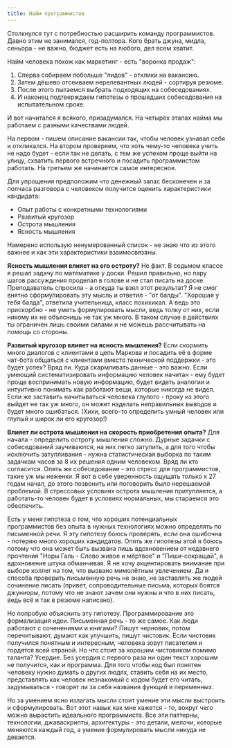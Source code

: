 ```yaml
---
title: Найм программистов
---
```


Столкнулся тут с потребностью расширить команду программистов. Давно этим не занимался, год-полтора. Кого брать джуна, мидла, сеньора - не важно, бюджет есть на любого, дел всем хватит.

Найм человека похож как маркетинг - есть "воронка продаж":

1. Сперва собираем побольше "лидов" - отклики на вакансию.
2. Затем дёшево отсеиваем нерелевантных людей - сортируя резюме.
3. После этого пытаемся выбрать подходящих на собеседованиях.
4. И наконец подтверждаем гипотезы о прошедших собеседования на испытательном сроке.

И вот начитался я всякого, призадумался. На четырёх этапах найма мы работаем с разными качествами людей.

На первом - пишем описание вакансии так, чтобы человек узнавал себя и откликался.
На втором проверяем, что хоть чему-то человека учить не надо будет - если так не делать, с тем же успехом проще выйти на улицу, схватить первого встречного и посадить программистом работать.
На третьем же начинается самое интересное.

Для упрощения предположим что денежный запас бесконечен и за полчаса разговора с человеком получится оценить  характеристики кандидата:

- Опыт работы с конкретными технологиями
- Развитый кругозор
- Острота мышления
- Ясность мышления

Намерено использую ненумерованный список - не знаю что из этого важнее и как эти характеристики взаимосвязаны.

**Ясность мышления влияет на его остроту?** Не факт. В седьмом классе я решал задачу по математике у доски. Решил правильно, но пару шагов рассуждения проделал в голове и не стал писать на доске. Преподаватель спросила - а откуда ты взял этот результат? Я не смог внятно сформулировать эту мысль и ответил - "от балды". "Хорошая у тебя балда", ответила учительница, класс похихикал. А ведь это прискорбно - не уметь формулировать мысли, ведь толку от них, если никому их не объяснишь не так уж много. В таком случае в действиях ты ограничен лишь своими силами и не можешь рассчитывать на помощь со стороны.

**Развитый кругозор влияет на ясность мышления?** Если скормить много диалогов с клиентами в цепь Маркова и посадить её в форме чат-бота общаться с клиентами вместо технической поддержки - это будет успех? Вряд ли. Куда скармливать данные - это важно. Если умеющий систематизировать информацию человек начитан - ему будет проще воспринимать новую информацию, будет видеть аналогии и интуитивно понимать как работают вещи, которые никогда не видел. Если же заставить начитываться человека глупого - проку из этого выйдет не так уж много, он может наделать неправильных выводов и будет много ошибаться. (Хихи, всего-то  определить умный человек или глупый и широк ли его кругозор!)

**Влияет ли острота мышления на скорость приобретения опыта?** Для начала - определить остроту мышления сложно. Дурные задачки с собеседований заучиваются, на них легко затупить, а для того чтобы исключить затупливания - нужна статистическая выборка по таким задачкам часов за 8 их решения одним человеком. Вряд ли кто согласится. Опять же собеседование - это стресс для программистов, такие уж мы неженки. Я вот в себе уверенность ощущать только к 27 годам начал, до этого позвонить или поговорить было нерешаемой проблемой. В стрессовых условиях острота мышления притупляется, а работать-то человек будет в условиях нормальных, мы стараемся это обеспечить.

Есть у меня гипотеза о том, что хороших потенциальных программистов без опыта в нужных технологиях можно определять по письменной речи. Я эту гипотезу боюсь проверять, если она ошибочна - потеряю много хороших кандидатов. Опять же гипотезы этой я боюсь потому что она может быть вызвана лишь вдохновением от недавнего прочтения "Норы Галь - Слово живое и мёртвое" и "Пиши-сокращай", а вдохновение штука обманчивая. Я не хочу акцентировать внимание при выборе коллег на том, что вызвано мимолётным увлечением. Да и способа проверить письменную речь не знаю, не заставлять же людей сочинение писать (привет, сопроводительные письма, которых боятся джуниоры, потому что не знают зачем они нужны и что в них писать, ведь всё и так в резюме написано).

Но попробую объяснить эту гипотезу.  Программирование это формализация идеи. Письменная речь - то же самое. Как люди работают с соченениями и книгами? Пишут черновик, потом перечитывают, думают как улучшить, пишут чистовик. Если чистовик получился понятным и интересным, человека зовут писателем и гордятся всей страной. Но что стоит за хорошим чистовиком помимо таланта? Усердие. Без усердия с первого раза ни один текст хорошим не получится, как и программа. Для того чтобы код был понятен человеку нужно  думать о других людях, ставить себя на их место, представлять как человек незнакомый с кодом будет его читать, задумываться - говорят ли за себя названия функций и переменных.

Но за умением ясно излагать мысли стоит умение эти мысли выстроить и сформулировать. Вот этот навык как мне кажется - то, вокруг чего можно вырастить идеального программиста. Все эти паттерны, технологии, джаваскрипты, архитектуры - это детали, мелочи, которые меняются каждый год, а умение формулировать мысли никуда не девается.
